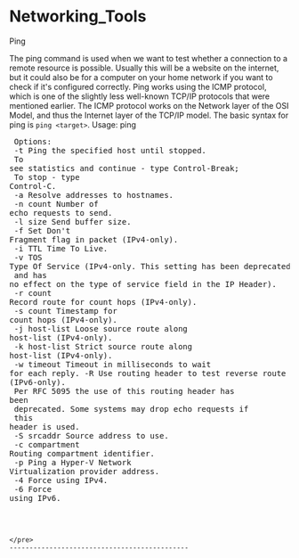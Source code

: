 # Networking_Tools

Ping


The ping command is used when we want to test whether a connection to a remote resource is possible. Usually this will be a website on the internet, but it could also be for a computer on your home network if you want to check if it's configured correctly. Ping works using the ICMP protocol, which is one of the slightly less well-known TCP/IP protocols that were mentioned earlier. The ICMP protocol works on the Network layer of the OSI Model, and thus the Internet layer of the TCP/IP model. The basic syntax for ping is `ping <target>`. 
	Usage: ping <modifier> <target>
<br><pre>
Options:<br>
    -t             Ping the specified host until stopped.<br>
                   To see statistics and continue - type Control-Break;<br>
                   To stop - type Control-C.<br>
    -a             Resolve addresses to hostnames.<br>
    -n count       Number of echo requests to send.<br>
    -l size        Send buffer size.<br>
    -f             Set Don't Fragment flag in packet (IPv4-only).<br>
    -i TTL         Time To Live.<br>
    -v TOS         Type Of Service (IPv4-only. This setting has been deprecated<br>
                   and has no effect on the type of service field in the IP
                   Header).<br>
    -r count       Record route for count hops (IPv4-only).<br>
    -s count       Timestamp for count hops (IPv4-only).<br>
    -j host-list   Loose source route along host-list (IPv4-only).<br>
    -k host-list   Strict source route along host-list (IPv4-only).<br>
    -w timeout     Timeout in milliseconds to wait for each reply.
    -R             Use routing header to test reverse route also (IPv6-only).<br>
                   Per RFC 5095 the use of this routing header has been<br>
                   deprecated. Some systems may drop echo requests if<br>
                   this header is used.<br>
    -S srcaddr     Source address to use.<br>
    -c compartment Routing compartment identifier.<br>
    -p             Ping a Hyper-V Network Virtualization provider address.<br>
    -4             Force using IPv4.<br>
    -6             Force using IPv6.<br>
    <br>
    
    </pre>
    ---------------------------------------------
